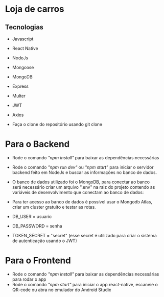 # Loja de carros

## Tecnologias
- Javascript
- React Native
- NodeJs
- Mongoose
- MongoDB
- Express
- Multer
- JWT
- Axios

- Faça o clone do repositório usando git clone


# Para o Backend
- Rode o comando *"npm install"* para baixar as dependências necessárias
- Rode o comando *"npm run dev"* ou *"npm start"* para iniciar o servidor backend feito em NodeJs e buscar as informações no banco de dados.

- O banco de dados utilizado foi o MongoDB, para conectar ao banco será necessário criar um arquivo ".env" na raiz do projeto contendo as variáveis de desenvolvimento que conectam ao banco de dados:
- Para ter acesso ao banco de dados é possível usar o Mongodb Atlas, criar um cluster gratuito e testar as rotas.

- DB_USER = usuario
- DB_PASSWORD = senha
- TOKEN_SECRET = "secret" (esse secret é utilizado para criar o sistema de autenticação usando o JWT)


# Para o Frontend
- Rode o comando *"npm install"* para baixar as dependências necessárias para rodar o app
- Rode o comando *"npm start"* para iniciar o app react-native, escaneie o QR-code ou abra no emulador do Android Studio



  
